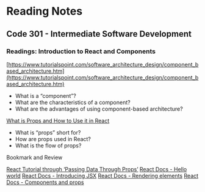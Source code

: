 # Reading Notes


## Code 301 - Intermediate Software Development

### Readings: Introduction to React and Components

[https://www.tutorialspoint.com/software_architecture_design/component_based_architecture.htm](https://www.tutorialspoint.com/software_architecture_design/component_based_architecture.htm)

- What is a “component”?
- What are the characteristics of a component?
- What are the advantages of using component-based architecture?

[What is Props and How to Use it in React](https://itnext.io/what-is-props-and-how-to-use-it-in-react-da307f500da0)

- What is “props” short for?
- How are props used in React?
- What is the flow of props?

Bookmark and Review

[React Tutorial through ‘Passing Data Through Props’](https://reactjs.org/tutorial/tutorial.html)
[React Docs - Hello world](https://reactjs.org/docs/hello-world.html)
[React Docs - Introducing JSX](https://reactjs.org/docs/introducing-jsx.html)
[React Docs - Rendering elements](https://reactjs.org/docs/rendering-elements.html)
[React Docs - Components and props](https://reactjs.org/docs/components-and-props.html)





